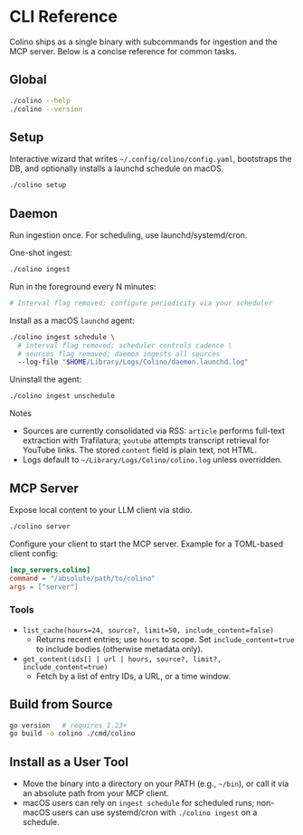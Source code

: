 # CLI Reference

Colino ships as a single binary with subcommands for ingestion and the MCP server. Below is a concise reference for common tasks.

## Global
```bash
./colino --help
./colino --version
```

## Setup
Interactive wizard that writes `~/.config/colino/config.yaml`, bootstraps the DB, and optionally installs a launchd schedule on macOS.
```bash
./colino setup
```

## Daemon
Run ingestion once. For scheduling, use launchd/systemd/cron.

One-shot ingest:
```bash
./colino ingest
```

Run in the foreground every N minutes:
```bash
# Interval flag removed; configure periodicity via your scheduler
```

Install as a macOS `launchd` agent:
```bash
./colino ingest schedule \
  # interval flag removed; scheduler controls cadence \
  # sources flag removed; daemon ingests all sources
  --log-file "$HOME/Library/Logs/Colino/daemon.launchd.log"
```

Uninstall the agent:
```bash
./colino ingest unschedule
```

Notes
- Sources are currently consolidated via RSS: `article` performs full-text extraction with Trafilatura; `youtube` attempts transcript retrieval for YouTube links. The stored `content` field is plain text, not HTML.
- Logs default to `~/Library/Logs/Colino/colino.log` unless overridden.

## MCP Server
Expose local content to your LLM client via stdio.
```bash
./colino server
```

Configure your client to start the MCP server. Example for a TOML-based client config:
```toml
[mcp_servers.colino]
command = "/absolute/path/to/colino"
args = ["server"]
```

### Tools
- `list_cache(hours=24, source?, limit=50, include_content=false)`
  - Returns recent entries; use `hours` to scope. Set `include_content=true` to include bodies (otherwise metadata only).
- `get_content(ids[] | url | hours, source?, limit?, include_content=true)`
  - Fetch by a list of entry IDs, a URL, or a time window.

## Build from Source
```bash
go version   # requires 1.23+
go build -o colino ./cmd/colino
```

## Install as a User Tool
- Move the binary into a directory on your PATH (e.g., `~/bin`), or call it via an absolute path from your MCP client.
- macOS users can rely on `ingest schedule` for scheduled runs; non-macOS users can use systemd/cron with `./colino ingest` on a schedule.
